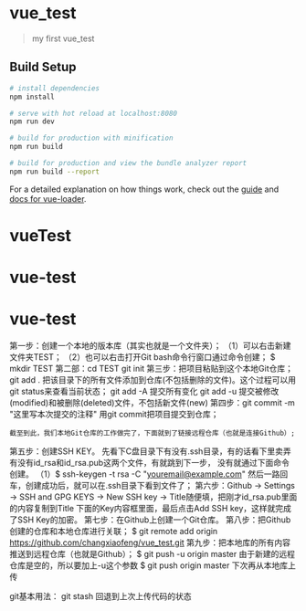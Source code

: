 # vue_test

> my first vue_test

## Build Setup

``` bash
# install dependencies
npm install

# serve with hot reload at localhost:8080
npm run dev

# build for production with minification
npm run build

# build for production and view the bundle analyzer report
npm run build --report
```

For a detailed explanation on how things work, check out the [guide](http://vuejs-templates.github.io/webpack/) and [docs for vue-loader](http://vuejs.github.io/vue-loader).
# vueTest
# vue-test
# vue-test

第一步：创建一个本地的版本库（其实也就是一个文件夹）；
            （1）可以右击新建文件夹TEST；
            （2）也可以右击打开Git bash命令行窗口通过命令创建；   $ mkdir TEST
第二部：cd TEST 
             git init
第三步：把项目粘贴到这个本地Git仓库；
            git add .   把该目录下的所有文件添加到仓库(不包括删除的文件)。这个过程可以用git status来查看当前状态；
            git add -A  提交所有变化
            git add -u  提交被修改(modified)和被删除(deleted)文件，不包括新文件(new)
第四步：git commit -m "这里写本次提交的注释"    用git commit把项目提交到仓库；
             
	截至到此，我们本地Git仓库的工作做完了，下面就到了链接远程仓库（也就是连接Github）;
第五步：创建SSH KEY。
             先看下C盘目录下有没有.ssh目录，有的话看下里卖弄有没有id_rsa和id_rsa.pub这两个文件，有就跳到下一步，
             没有就通过下面命令创建。
           （1）$ ssh-keygen -t rsa -C "youremail@example.com"    然后一路回车，创建成功后，就可以在.ssh目录下看到文件了；
第六步：Github -> Settings -> SSH and GPG KEYS -> New SSH key -> Title随便填，把刚才id_rsa.pub里面的内容复制到Title
             下面的Key内容框里面，最后点击Add SSH key，这样就完成了SSH Key的加密。
第七步：在Github上创建一个Git仓库。
第八步：把Github创建的仓库和本地仓库进行关联；
             $ git remote add origin https://github.com/changxiaofeng/vue_test.git
第九步：把本地库的所有内容推送到远程仓库（也就是Github）；
             $ git push -u origin master      由于新建的远程仓库是空的，所以要加上-u这个参数
             $ git push origin master           下次再从本地库上传






git基本用法：
git stash   回退到上次上传代码的状态